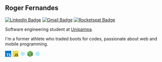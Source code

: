 <h2>Roger Fernandes</h2>

[![Linkedin Badge](https://img.shields.io/badge/-Roger%20Fernandes-blue?style=flat-square&logo=Linkedin&logoColor=white&link=https://www.linkedin.com/in/tavareshenrique/)](https://www.linkedin.com/in/roger-fernandes-1488841b9/) [![Gmail Badge](https://img.shields.io/badge/roger.afernandes@hotmail.com-c14438?style=flat-square&logo=Gmail&logoColor=white&link=roger.afernandes@hotmail.com)](roger.afernandes@hotmail.com)  [![Rocketseat Badge](https://img.shields.io/badge/-Roger%20Fernandes-8257E6?style=flat-square&logo=apache-rocketmq&logoColor=white&link=https://app.rocketseat.com.br/me/roger-fernandes-1591959969/)](https://app.rocketseat.com.br/me/roger-fernandes-1591959969/)

Software engineering student at [Unipampa](https://unipampa.edu.br/portal/#).

I'm a former athlete who traded boots for codes, passionate about web and mobile programming.


<code><img height="20" title="TypeScript" src="https://raw.githubusercontent.com/github/explore/80688e429a7d4ef2fca1e82350fe8e3517d3494d/topics/typescript/typescript.png"></code>
<code><img height="20" title="JavaScript" src="https://raw.githubusercontent.com/github/explore/80688e429a7d4ef2fca1e82350fe8e3517d3494d/topics/javascript/javascript.png"></code>
<code><img height="20" title="React" src="https://raw.githubusercontent.com/github/explore/80688e429a7d4ef2fca1e82350fe8e3517d3494d/topics/react/react.png"></code>
<code><img height="20" title="Node" src="https://raw.githubusercontent.com/github/explore/80688e429a7d4ef2fca1e82350fe8e3517d3494d/topics/nodejs/nodejs.png"></code>
<code><img height="20" title="React Native" src="https://raw.githubusercontent.com/github/explore/80688e429a7d4ef2fca1e82350fe8e3517d3494d/topics/react-native/react-native.png"></code>



